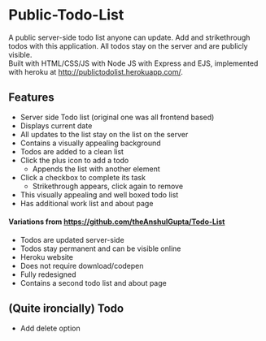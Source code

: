 # Public-Todo-List
A public server-side todo list anyone can update. Add and strikethrough todos with this application. All todos stay on the server and are publicly visible. <br>
Built with HTML/CSS/JS with Node JS with Express and EJS, implemented with heroku at http://publictodolist.herokuapp.com/. 
## Features
- Server side Todo list (original one was all frontend based)
- Displays current date
- All updates to the list stay on the list on the server
- Contains a visually appealing background 
- Todos are added to a clean list
- Click the plus icon to add a todo
  - Appends the list with another element
- Click a checkbox to complete its task
  - Strikethrough appears, click again to remove
- This visually appealing and well boxed todo list
- Has additional work list and about page

#### Variations from https://github.com/theAnshulGupta/Todo-List
- Todos are updated server-side 
- Todos stay permanent and can be visible online
- Heroku website
- Does not require download/codepen
- Fully redesigned
- Contains a second todo list and about page

## (Quite ironcially) Todo
- Add delete option
